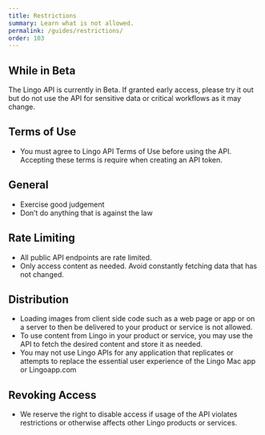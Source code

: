 ```yaml
---
title: Restrictions
summary: Learn what is not allowed.
permalink: /guides/restrictions/
order: 103
---
```


## While in Beta

The Lingo API is currently in Beta. If granted early access, please try it out but do not use the API for sensitive data or critical workflows as it may change.

## Terms of Use

- You must agree to Lingo API Terms of Use before using the API. Accepting these terms is require when creating an API token.

## General

- Exercise good judgement
- Don’t do anything that is against the law

## Rate Limiting

- All public API endpoints are rate limited.
- Only access content as needed. Avoid constantly fetching data that has not changed.

## Distribution

- Loading images from client side code such as a web page or app or on a server to then be delivered to your product or service is not allowed.
- To use content from Lingo in your product or service, you may use the API to fetch the desired content and store it as needed.
- You may not use Lingo APIs for any application that replicates or attempts to replace the essential user experience of the Lingo Mac app or Lingoapp.com

## Revoking Access

- We reserve the right to disable access if usage of the API violates restrictions or otherwise affects other Lingo products or services.
